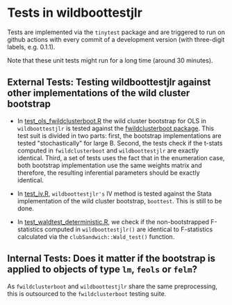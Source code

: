 # Tests in wildboottestjlr

Tests are implemented via the `tinytest` package and are triggered to run on github actions with every commit of a development version (with three-digit labels, e.g. 0.1.1). 

Note that these unit tests might run for a long time (around 30 minutes).

## External Tests: Testing wildboottestjlr against other implementations of the wild cluster bootstrap 
+ In [test_ols_fwildclusterboot.R](https://github.com/s3alfisc/wildboottestjlr/tree/main/inst/tinytest) the wild cluster bootstrap for OLS in `wildboottestjlr` is tested against the [fwildclusterboot package](). This test suit is divided in two parts: first, the bootstrap implementations are tested "stochastically" for large B. Second, the tests check if the t-stats computed in `fwildclusterboot` and `wildboottestjlr` are exactly identical. Third, a set of tests uses the fact that in the enumeration case, both bootstrap implementation use the same weights matrix and therefore, the resulting inferential parameters should be exactly identical. 

+ In [test_iv.R](), `wildboottestjlr's` IV method is tested against the Stata implementation of the wild cluster bootstrap, `boottest`. This is still to be done.

+ In [test_waldtest_deterministic.R](), we check if the non-bootstrapped F-statistics computed in `wildboottestjlr()` are identical to F-statistics calculated via the `clubSandwich::Wald_test()` function.

## Internal Tests: Does it matter if the bootstrap is applied to objects of type `lm`, `feols` or `felm`? 

As `fwildclusterboot` and `wildboottestjlr` share the same preprocessing, this is outsourced to the `fwildclusterboot` testing suite. 
